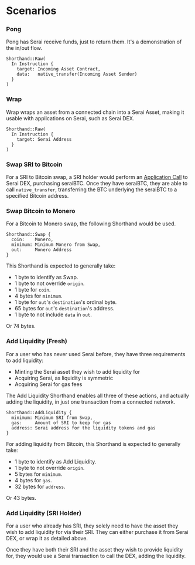 # Scenarios

### Pong

Pong has Serai receive funds, just to return them. It's a demonstration of the
in/out flow.

```
Shorthand::Raw(
  In Instruction {
    target: Incoming Asset Contract,
    data:   native_transfer(Incoming Asset Sender)
  }
)
```

### Wrap

Wrap wraps an asset from a connected chain into a Serai Asset, making it usable
with applications on Serai, such as Serai DEX.

```
Shorthand::Raw(
  In Instruction {
    target: Serai Address
  }
)
```

### Swap SRI to Bitcoin

For a SRI to Bitcoin swap, a SRI holder would perform an
[Application Call](../Serai.md#application-calls) to Serai DEX, purchasing
seraiBTC. Once they have seraiBTC, they are able to call `native_transfer`,
transferring the BTC underlying the seraiBTC to a specified Bitcoin address.

### Swap Bitcoin to Monero

For a Bitcoin to Monero swap, the following Shorthand would be used.

```
Shorthand::Swap {
  coin:    Monero,
  minimum: Minimum Monero from Swap,
  out:     Monero Address
}
```

 This Shorthand is expected to generally take:

  - 1 byte to identify as Swap.
  - 1 byte to not override `origin`.
  - 1 byte for `coin`.
  - 4 bytes for `minimum`.
  - 1 byte for `out`'s `destination`'s ordinal byte.
  - 65 bytes for `out`'s `destination`'s address.
  - 1 byte to not include `data` in `out`.

Or 74 bytes.

### Add Liquidity (Fresh)

For a user who has never used Serai before, they have three requirements to add
liquidity:

  - Minting the Serai asset they wish to add liquidity for
  - Acquiring Serai, as liquidity is symmetric
  - Acquiring Serai for gas fees

The Add Liquidity Shorthand enables all three of these actions, and actually
adding the liquidity, in just one transaction from a connected network.

```
Shorthand::AddLiquidity {
  minimum: Minimum SRI from Swap,
  gas:     Amount of SRI to keep for gas
  address: Serai address for the liquidity tokens and gas
}
```

For adding liquidity from Bitcoin, this Shorthand is expected to generally take:

  - 1 byte to identify as Add Liquidity.
  - 1 byte to not override `origin`.
  - 5 bytes for `minimum`.
  - 4 bytes for `gas`.
  - 32 bytes for `address`.

Or 43 bytes.

### Add Liquidity (SRI Holder)

For a user who already has SRI, they solely need to have the asset they wish to
add liquidity for via their SRI. They can either purchase it from Serai DEX, or
wrap it as detailed above.

Once they have both their SRI and the asset they wish to provide liquidity for,
they would use a Serai transaction to call the DEX, adding the liquidity.
